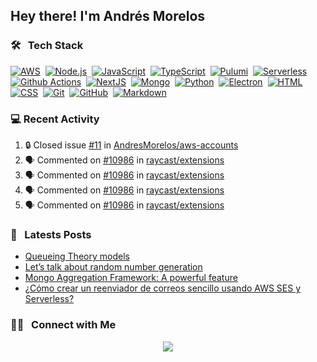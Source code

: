 <h2>Hey there! I'm Andrés Morelos</h2>


### 🛠 &nbsp; Tech Stack

[![AWS](https://img.shields.io/badge/-AWS-05122A?style=flat&logo=amazonaws&logoColor=orange)](https://github.com/AndresMorelos?tab=repositories&q=&type=&language=)&nbsp; 
[![Node.js](https://img.shields.io/badge/-Node.js-05122A?style=flat&logo=node.js)](https://github.com/AndresMorelos?tab=repositories&q=&type=&language=nodejs)&nbsp; 
[![JavaScript](https://img.shields.io/badge/-JavaScript-05122A?style=flat&logo=javascript)](https://github.com/AndresMorelos?tab=repositories&q=&type=&language=javascript)&nbsp; 
[![TypeScript](https://img.shields.io/badge/-TypeScript-05122A?style=flat&logo=typescript)](https://github.com/AndresMorelos?tab=repositories&q=&type=&language=typescript)&nbsp; 
[![Pulumi](https://img.shields.io/badge/-Pulumi-05122A?style=flat&logo=pulumi&logoColor=8A3391)](https://github.com/AndresMorelos?tab=repositories&q=&type=&language=)&nbsp; 
[![Serverless](https://img.shields.io/badge/-Serverless-05122A?style=flat&logo=serverless)](https://github.com/AndresMorelos?tab=repositories&q=&type=&language=)&nbsp;
[![Github Actions](https://img.shields.io/badge/-Github%20Actions-05122A?style=flat&logo=githubactions)](https://github.com/AndresMorelos?tab=repositories&q=&type=&language=)&nbsp;
[![NextJS](https://img.shields.io/badge/-NextJS-05122A?style=flat&logo=next.js)](https://github.com/AndresMorelos?tab=repositories&q=&type=&language=)&nbsp;
[![Mongo](https://img.shields.io/badge/-Mongo%20DB-05122A?style=flat&logo=mongodb)](https://github.com/AndresMorelos?tab=repositories&q=&type=&language=)&nbsp; 
[![Python](https://img.shields.io/badge/-Python-05122A?style=flat&logo=python)](https://github.com/AndresMorelos?tab=repositories&q=&type=&language=python)&nbsp; 
[![Electron](https://img.shields.io/badge/-Electron-05122A?style=flat&logo=electron)](https://github.com/AndresMorelos?tab=repositories&q=&type=&language=javascript)&nbsp; 
[![HTML](https://img.shields.io/badge/-HTML-05122A?style=flat&logo=HTML5)](https://github.com/AndresMorelos?tab=repositories&q=&type=&language=html)&nbsp; 
[![CSS](https://img.shields.io/badge/-CSS-05122A?style=flat&logo=CSS3&logoColor=1572B6)](https://github.com/AndresMorelos?tab=repositories&q=&type=&language=css)&nbsp; 
[![Git](https://img.shields.io/badge/-Git-05122A?style=flat&logo=git)](https://github.com/AndresMorelos?tab=repositories&q=&type=&language=)&nbsp; 
[![GitHub](https://img.shields.io/badge/-GitHub-05122A?style=flat&logo=github)](https://github.com/AndresMorelos?tab=repositories&q=&type=&language=)&nbsp; 
[![Markdown](https://img.shields.io/badge/-Markdown-05122A?style=flat&logo=markdown)](https://github.com/AndresMorelos?tab=repositories&q=&type=&language=)&nbsp; 

### 💻 Recent Activity

<!--START_SECTION:activity-->

1. 🔒 Closed issue [#11](https://github.com/AndresMorelos/aws-accounts/issues/11) in [AndresMorelos/aws-accounts](https://github.com/AndresMorelos/aws-accounts)
2. 🗣 Commented on [#10986](https://github.com/raycast/extensions/issues/10986#issuecomment-1981921407) in [raycast/extensions](https://github.com/raycast/extensions)
3. 🗣 Commented on [#10986](https://github.com/raycast/extensions/issues/10986#issuecomment-1979772362) in [raycast/extensions](https://github.com/raycast/extensions)
4. 🗣 Commented on [#10986](https://github.com/raycast/extensions/issues/10986#issuecomment-1975454927) in [raycast/extensions](https://github.com/raycast/extensions)
5. 🗣 Commented on [#10986](https://github.com/raycast/extensions/issues/10986#issuecomment-1975437182) in [raycast/extensions](https://github.com/raycast/extensions)

<!--END_SECTION:activity-->

### 📓 &nbsp; Latests Posts

<!-- BLOG-POST-LIST:START -->
- [Queueing Theory models](https://andresmorelos.medium.com/queueing-theory-models-cd723dda790b?source=rss-189eff4830bb------2)
- [Let’s talk about random number generation](https://andresmorelos.medium.com/lets-talk-about-random-number-generation-3826b08c16ae?source=rss-189eff4830bb------2)
- [Mongo Aggregation Framework: A powerful feature](https://medium.com/condorlabs-engineering/mongo-aggregation-framework-a-powerful-feature-25630a6cc099?source=rss-189eff4830bb------2)
- [¿Cómo crear un reenviador de correos sencillo usando AWS SES y Serverless?](https://andresmorelos.medium.com/c%C3%B3mo-crear-un-reenviador-de-correos-sencillo-usando-aws-ses-y-serverless-bf653385743a?source=rss-189eff4830bb------2)
<!-- BLOG-POST-LIST:END -->


### 🤝🏻 &nbsp; Connect with Me

<p align="center">
<a href="https://andresmorelos.me"><img src="https://img.shields.io/badge/-andresmorelos.me-3423A6?style=flat&logo=Google-Chrome&logoColor=white"/></a>
<!--a href="https://linkedin.com/in/andresmorelos"><img src="https://img.shields.io/badge/-Andres%20Morelos-0077B5?style=flat&logo=Linkedin&logoColor=white"/></a-->
</p>
